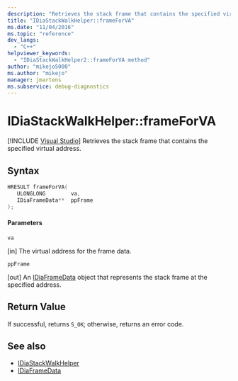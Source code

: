 ```yaml
---
description: "Retrieves the stack frame that contains the specified virtual address."
title: "IDiaStackWalkHelper::frameForVA"
ms.date: "11/04/2016"
ms.topic: "reference"
dev_langs:
  - "C++"
helpviewer_keywords:
  - "IDiaStackWalkHelper2::frameForVA method"
author: "mikejo5000"
ms.author: "mikejo"
manager: jmartens
ms.subservice: debug-diagnostics
---
```

# IDiaStackWalkHelper::frameForVA

 [!INCLUDE [Visual Studio](~/includes/applies-to-version/vs-windows-only.md)]
Retrieves the stack frame that contains the specified virtual address.

## Syntax

```C++
HRESULT frameForVA( 
   ULONGLONG        va,
   IDiaFrameData**  ppFrame
);
```

#### Parameters
 `va`

[in] The virtual address for the frame data.

 `ppFrame`

[out] An [IDiaFrameData](../../debugger/debug-interface-access/idiaframedata.md) object that represents the stack frame at the specified address.

## Return Value
 If successful, returns `S_OK`; otherwise, returns an error code.

## See also
- [IDiaStackWalkHelper](../../debugger/debug-interface-access/idiastackwalkhelper.md)
- [IDiaFrameData](../../debugger/debug-interface-access/idiaframedata.md)

